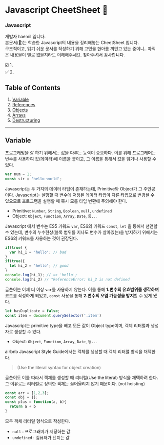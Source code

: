 # Javascript CheetSheet :page_facing_up:


### Javascript
개발자 haemil 입니다.  
본문서(:page_facing_up:)는 학습한 Javascript의 내용을 정리해놓는 CheetSheet 입니다.  
구조적이고, 읽기 쉬운 문서를 작성하기 위해 고민을 한아름 껴안고 있는 중이니.. 아직은 내용물이 별로 없을지라도 이해해주세요. 찾아주셔서 감사합니다.

:ballot_box_with_check: 1.   
:white_check_mark: 2. 

## Table of Contents

  1. [Variable](#variable)
  1. [References](#references)
  1. [Objects](#objects)
  1. [Arrays](#arrays)
  1. [Destructuring](#destructuring)


---

## Variable
프로그래밍을 잘 하기 위해서는 값을 다루는 능력이 중요하다. 이를 위해 프로그래머는 변수를 사용하여 값(데이터)에 이름을 붙이고, 그 이름을 통해서 값을 읽거나 사용할 수 있다. 
```javascript
var num = 1;
const str = 'hello world';
```
Javascript는 두 가지의 데이터 타입이 존재하는데, Primitive와 Object가 그 주인공이다. Javascript는 실행할 때 변수에 저장된 데이터 타입이 다른 타입으로 변경될 수 있으므로 프로그램을 실행할 때 혹시 모를 타입 변환에 주의해야 한다. 
- Primitive: `Number`, `String`, `Boolean`, `null`, `undefined`
- Object:  `Object`, `Function`, `Array`, `Date`, `등...`

Javascript 에서 변수는 ES5 키워드 `var`, ES6의 키워드 `const`, `let` 을 통해서 선언할 수 있는데, 변수의 누수현상(블록 범위를 지나도 변수가 살아있는)을 방지하기 위해서는 ES6의 키워드를 사용하는 것이 권장된다.

```javascript
if(true) {
  var hi_1 = 'hello'; // bad
}
if(true){
  let hi_2 = 'hello'; // good
}
console.log(hi_1); // => 'hello';
console.log(hi_2) // "ReferenceError: hi_2 is not defined

```

글쓴이는 이제 더 이상 `var`를 사용하지 않는다. 이를 통해 **1.변수의 유효범위를 생각하며** 코드를 작성하게 되었고, `const` 사용을 통해 **2.변수의 오염 가능성을 방지**할 수 있게 됐다. 
```javascript
let hasDuplicate = false;
const item = document.querySelector('.item')
```

Javascript는 primitive type을 빼고 모든 값이 Object type이며, 객체 리터럴과 생성자로 생성할 수 있다.  
- Object:  `Object`, `Function`, `Array`, `Date`, `등...`

airbnb Javascript Style Guide에서는 객체를 생성할 때 객체 리터럴 방식을 채택한다. 
> (Use the literal syntax for object creation)  

글쓴이도 이를 따라서 객체를 생성할 때 리터럴(Use the literal) 방식을 채택하려 한다. 그 이유로는 리터럴로 정의한 객체는 끌어올리지 않기 때문이다. (not hoisting)

```javascript
const arr = [1,2,3];
const obj = {};
const plus = function(a, b){
  return a + b
}

```

모두 객체 리터럴 형식으로 작성한다. 



- `null` : 프로그래머가 저장하는 값
- `undefined` : 컴퓨터가 던지는 값
